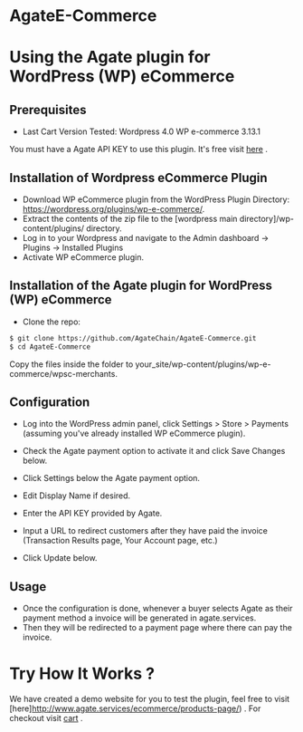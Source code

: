# AgateE-Commerce
# Using the Agate plugin for WordPress (WP) eCommerce

## Prerequisites

* Last Cart Version Tested: Wordpress 4.0 WP e-commerce 3.13.1

You must have a Agate API KEY to use this plugin.  It's free visit [here](http://www.agate.services/registration-form/) .


## Installation of Wordpress eCommerce Plugin

- Download WP eCommerce plugin from the WordPress Plugin Directory: https://wordpress.org/plugins/wp-e-commerce/. 
- Extract the contents of the zip file to the [wordpress main directory]/wp-content/plugins/ directory.
- Log in to your Wordpress and navigate to the Admin dashboard -> Plugins -> Installed Plugins
- Activate WP eCommerce plugin.

## Installation of the Agate plugin for WordPress (WP) eCommerce

- Clone the repo:

```bash
$ git clone https://github.com/AgateChain/AgateE-Commerce.git
$ cd AgateE-Commerce
```
Copy the files inside the folder to your_site/wp-content/plugins/wp-e-commerce/wpsc-merchants.

## Configuration

* Log into the WordPress admin panel, click Settings > Store > Payments (assuming you've already installed WP eCommerce plugin).

* Check the Agate payment option to activate it and click Save Changes below.

* Click Settings below the Agate payment option.

* Edit Display Name if desired.

* Enter the API KEY provided by Agate.

* Input a URL to redirect customers after they have paid the invoice (Transaction Results page, Your Account page, etc.)

* Click Update below.

## Usage

- Once the configuration is done, whenever a buyer selects Agate as their payment method a invoice will be generated in agate.services.
- Then they will be redirected to a payment page where there can pay the invoice.

Try How It Works ?
====================

We have created a demo website for you to test the plugin, feel free to visit [here]http://www.agate.services/ecommerce/products-page/) . For checkout visit [cart](http://www.agate.services/ecommerce/products-page/checkout/) .
